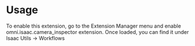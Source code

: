 # Usage

To enable this extension, go to the Extension Manager menu and enable omni.isaac.camera_inspector extension. Once loaded, you can find it under Isaac Utils -> Workflows

